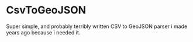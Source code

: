 # CsvToGeoJSON

Super simple, and probably terribly written CSV to GeoJSON parser i made years ago because i needed it.

